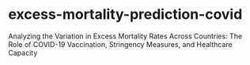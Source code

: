 # excess-mortality-prediction-covid
Analyzing the Variation in Excess Mortality Rates Across Countries: The Role of COVID-19 Vaccination, Stringency Measures, and Healthcare Capacity
